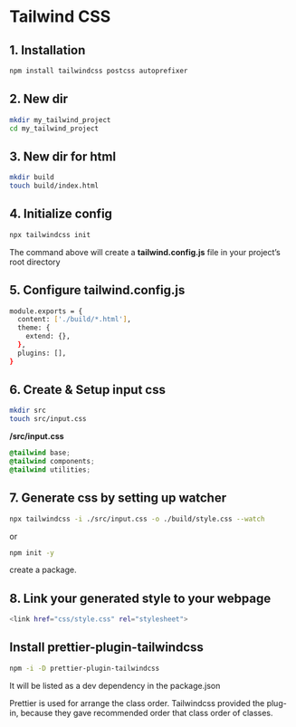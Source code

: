 # Tailwind CSS 

## 1. Installation 
```sh 
npm install tailwindcss postcss autoprefixer
``` 

## 2. New dir 
```sh  
mkdir my_tailwind_project
cd my_tailwind_project
``` 


## 3. New dir for html
```sh 
mkdir build
touch build/index.html
```

## 4. Initialize config 
```sh 
npx tailwindcss init
```
The command above will create a **tailwind.config.js** file in your project’s root directory


## 5. Configure tailwind.config.js 
```sh 
module.exports = {
  content: ['./build/*.html'],
  theme: {
    extend: {},
  },
  plugins: [],
}
```


## 6. Create & Setup input css

```sh 
mkdir src 
touch src/input.css 
```

**/src/input.css**
```css
@tailwind base;
@tailwind components;
@tailwind utilities;
``` 


## 7. Generate css by setting up watcher 
```sh 
npx tailwindcss -i ./src/input.css -o ./build/style.css --watch
 ``` 

or 

```sh 
npm init -y 
``` 
create a package.

## 8. Link your generated style to your webpage 
```sh 
<link href="css/style.css" rel="stylesheet">
```


## Install prettier-plugin-tailwindcss 
```sh 
npm -i -D prettier-plugin-tailwindcss
``` 
It will be listed as a dev dependency in the package.json 

Prettier is used for arrange the class order. Tailwindcss provided the plug-in, because they gave recommended order that class order of classes.